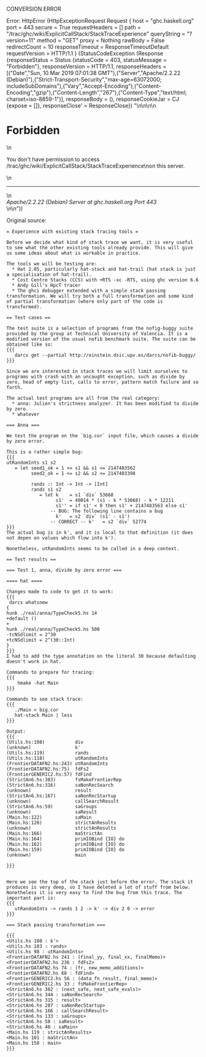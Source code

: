 CONVERSION ERROR

Error: HttpError (HttpExceptionRequest Request {
  host                 = "ghc.haskell.org"
  port                 = 443
  secure               = True
  requestHeaders       = []
  path                 = "/trac/ghc/wiki/ExplicitCallStack/StackTraceExperience"
  queryString          = "?version=11"
  method               = "GET"
  proxy                = Nothing
  rawBody              = False
  redirectCount        = 10
  responseTimeout      = ResponseTimeoutDefault
  requestVersion       = HTTP/1.1
}
 (StatusCodeException (Response {responseStatus = Status {statusCode = 403, statusMessage = "Forbidden"}, responseVersion = HTTP/1.1, responseHeaders = [("Date","Sun, 10 Mar 2019 07:01:38 GMT"),("Server","Apache/2.2.22 (Debian)"),("Strict-Transport-Security","max-age=63072000; includeSubDomains"),("Vary","Accept-Encoding"),("Content-Encoding","gzip"),("Content-Length","267"),("Content-Type","text/html; charset=iso-8859-1")], responseBody = (), responseCookieJar = CJ {expose = []}, responseClose' = ResponseClose}) "<!DOCTYPE HTML PUBLIC \"-//IETF//DTD HTML 2.0//EN\">\n<html><head>\n<title>403 Forbidden</title>\n</head><body>\n<h1>Forbidden</h1>\n<p>You don't have permission to access /trac/ghc/wiki/ExplicitCallStack/StackTraceExperience\non this server.</p>\n<hr>\n<address>Apache/2.2.22 (Debian) Server at ghc.haskell.org Port 443</address>\n</body></html>\n"))

Original source:

```trac
= Experience with existing stack tracing tools =

Before we decide what kind of stack trace we want, it is very useful to see what the other existing tools already provide. This will give us some ideas about what is workable in practice.

The tools we will be testing are:
  * Hat 2.05, particularly hat-stack and hat-trail (hat stack is just a specialisation of hat-trail).
  * Cost Centre Stacks (CCS) with +RTS -xc -RTS, using ghc version 6.6
  * Andy Gill's HpcT tracer
  * The ghci debugger extended with a simple stack passing transformation. We will try both a full transformation and some kind of partial transformation (where only part of the code is transformed).

== Test cases ==

The test suite is a selection of programs from the nofig-buggy suite provided by the group at Technical University of Valencia. It is a modified version of the usual nofib benchmark suite. The suite can be obtained like so:
{{{
   darcs get --partial http://einstein.dsic.upv.es/darcs/nofib-buggy/
}}}

Since we are interested in stack traces we will limit ourselves to programs with crash with an uncaught exception, such as divide by zero, head of empty list, calls to error, pattern match failure and so forth.

The actual test programs are all from the real category:
  * anna: Julien's strictness analyzer. It has been modified to divide by zero.
  * whatever

=== Anna ===

We test the program on the `big.cor` input file, which causes a divide by zero error.

This is a rather simple bug:
{{{
utRandomInts s1 s2
   = let seed1_ok = 1 <= s1 && s1 <= 2147483562
         seed2_ok = 1 <= s2 && s2 <= 2147483398

         rands :: Int -> Int -> [Int]
         rands s1 s2
            = let k    = s1 `div` 53668
                  s1'  = 40014 * (s1 - k * 53668) - k * 12211
                  s1'' = if s1' < 0 then s1' + 2147483563 else s1'
                -- BUG: The following line contains a bug
                  k'   = s2 `div` (s1' - s1')
                -- CORRECT -- k'   = s2 `div` 52774
}}}
The actual bug is in k', and it is local to that definition (it does not depen on values which flow into k').

Nonetheless, utRandomInts seems to be called in a deep context.

== Test results ==

=== Test 1, anna, divide by zero error ===

==== hat ====

Changes made to code to get it to work:
{{{
 darcs whatsnew
{
hunk ./real/anna/TypeCheck5.hs 14
+default ()
+
hunk ./real/anna/TypeCheck5.hs 500
-tcNSdlimit = 2^30
+tcNSdlimit = 2^(30::Int)
}
}}}
I had to add the type annotation on the literal 30 because defaulting doesn't work in hat.

Commands to prepare for tracing:
{{{
    hmake -hat Main
}}}

Commands to see stack trace:
{{{
   ./Main < big.cor
   hat-stack Main | less
}}}

Output:
{{{
(Utils.hs:108)           div
(unknown)                k'
(Utils.hs:119)           rands
(Utils.hs:118)           utRandomInts
(FrontierDATAFN2.hs:243) utRandomInts
(FrontierDATAFN2.hs:75)  fdFs2
(FrontierGENERIC2.hs:57) fdFind
(StrictAn6.hs:383)       fsMakeFrontierRep
(StrictAn6.hs:316)       saNonRecSearch
(unknown)                result
(StrictAn6.hs:167)       saNonRecStartup
(unknown)                callSearchResult
(StrictAn6.hs:59)        saGroups
(unknown)                saResult
(Main.hs:122)            saMain
(Main.hs:120)            strictAnResults
(unknown)                strictAnResults
(Main.hs:166)            maStrictAn
(Main.hs:164)            primIOBind {IO} do
(Main.hs:162)            primIOBind {IO} do
(Main.hs:159)            primIOBind {IO} do
(unknown)                main

}}}


Here we see the top of the stack just before the error. The stack it produces is very deep, so I have deleted a lot of stuff from below. Nonetheless it is very easy to find the bug from this trace. The important part is:
{{{
   utRandomInts -> rands 1 2 -> k' -> div 2 0 -> error
}}}

=== Stack passing transformation ===

{{{
<Utils.hs 108 : k'>
<Utils.hs 103 : rands>
<Utils.hs 98 : utRandomInts>
<FrontierDATAFN2.hs 241 : (final_yy, final_xx, finalMemo)>
<FrontierDATAFN2.hs 236 : fdFs2>
<FrontierDATAFN2.hs 74 : (fr, new_memo_additions)>
<FrontierDATAFN2.hs 68 : fdFind>
<FrontierGENERIC2.hs 56 : (data_fn_result, final_memo)>
<FrontierGENERIC2.hs 33 : fsMakeFrontierRep>
<StrictAn6.hs 382 : (next_safe, next_safe_evals)>
<StrictAn6.hs 344 : saNonRecSearch>
<StrictAn6.hs 315 : result>
<StrictAn6.hs 287 : saNonRecStartup>
<StrictAn6.hs 166 : callSearchResult>
<StrictAn6.hs 133 : saGroups>
<StrictAn6.hs 58 : saResult>
<StrictAn6.hs 40 : saMain>
<Main.hs 119 : strictAnResults>
<Main.hs 101 : maStrictAn>
<Main.hs 158 : main>
}}}
```
